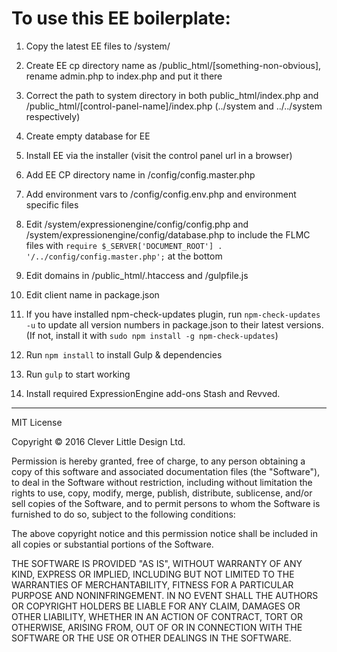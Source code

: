To use this EE boilerplate:
====================================

1. Copy the latest EE files to /system/
1. Create EE cp directory name as /public_html/[something-non-obvious], rename admin.php to index.php and put it there
1. Correct the path to system directory in both public_html/index.php and /public_html/[control-panel-name]/index.php (../system and ../../system respectively)
1. Create empty database for EE
1. Install EE via the installer (visit the control panel url in a browser)

1. Add EE CP directory name in /config/config.master.php
1. Add environment vars to /config/config.env.php and environment specific files
1. Edit /system/expressionengine/config/config.php and /system/expressionengine/config/database.php to include the FLMC files with `require $_SERVER['DOCUMENT_ROOT'] . '/../config/config.master.php';` at the bottom

1. Edit domains in /public_html/.htaccess and /gulpfile.js
1. Edit client name in package.json
1. If you have installed npm-check-updates plugin, run `npm-check-updates -u` to update all version numbers in package.json to their latest versions. (If not, install it with `sudo npm install -g npm-check-updates`)
1. Run `npm install` to install Gulp & dependencies
1. Run `gulp` to start working

1. Install required ExpressionEngine add-ons Stash and Revved.

-------------------------------------------

MIT License

Copyright &copy; 2016 Clever Little Design Ltd.

Permission is hereby granted, free of charge, to any person obtaining a copy
of this software and associated documentation files (the "Software"), to deal
in the Software without restriction, including without limitation the rights
to use, copy, modify, merge, publish, distribute, sublicense, and/or sell
copies of the Software, and to permit persons to whom the Software is
furnished to do so, subject to the following conditions:

The above copyright notice and this permission notice shall be included in all
copies or substantial portions of the Software.

THE SOFTWARE IS PROVIDED "AS IS", WITHOUT WARRANTY OF ANY KIND, EXPRESS OR
IMPLIED, INCLUDING BUT NOT LIMITED TO THE WARRANTIES OF MERCHANTABILITY,
FITNESS FOR A PARTICULAR PURPOSE AND NONINFRINGEMENT. IN NO EVENT SHALL THE
AUTHORS OR COPYRIGHT HOLDERS BE LIABLE FOR ANY CLAIM, DAMAGES OR OTHER
LIABILITY, WHETHER IN AN ACTION OF CONTRACT, TORT OR OTHERWISE, ARISING FROM,
OUT OF OR IN CONNECTION WITH THE SOFTWARE OR THE USE OR OTHER DEALINGS IN THE
SOFTWARE.